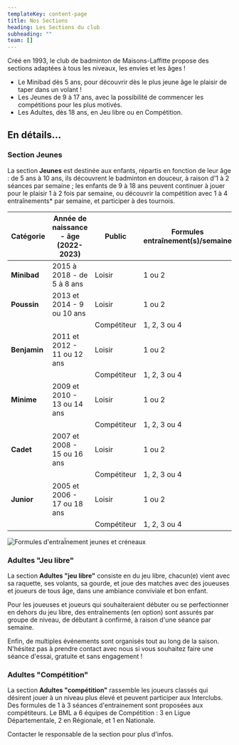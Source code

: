 ```yaml
---
templateKey: content-page
title: Nos Sections
heading: Les Sections du club
subheading: ""
team: []
---
```

Créé en 1993, le club de badminton de Maisons-Laffitte propose des sections adaptées à tous les niveaux, les envies et les âges !

* Le Minibad dès 5 ans, pour découvrir dès le plus jeune âge le plaisir de taper dans un volant !
* Les Jeunes de 9 à 17 ans, avec la possibilité de commencer les compétitions pour les plus motivés.
* Les Adultes, dès 18 ans, en Jeu libre ou en Compétition.

## En détails...

### Section Jeunes

La section **Jeunes** est destinée aux enfants, répartis en fonction de leur âge : de 5 ans à 10 ans, ils découvrent le badminton en douceur, à raison d'1 à 2 séances par semaine ; les enfants de 9 à 18 ans peuvent continuer à jouer pour le plaisir 1 à 2 fois par semaine, ou découvrir la compétition avec 1 à 4 entraînements* par semaine, et participer à des tournois.

| Catégorie    | Année de naissance - âge (2022-2023) | Public      | Formules entraînement(s)/semaine |
| ------------ | ------------------------------------ | ----------- | -------------------------------- |
| **Minibad**  | 2015 à 2018 - de 5 à 8 ans           | Loisir      | 1 ou 2                           |
| **Poussin**  | 2013 et 2014 - 9 ou 10 ans           | Loisir      | 1 ou 2                           |
|              |                                      | Compétiteur | 1, 2, 3 ou 4                     |
| **Benjamin** | 2011 et 2012  - 11 ou 12 ans         | Loisir      | 1 ou 2                           |
|              |                                      | Compétiteur | 1, 2, 3 ou 4                     |
| **Minime**   | 2009 et 2010 - 13 ou 14 ans          | Loisir      | 1 ou 2                           |
|              |                                      | Compétiteur | 1, 2, 3 ou 4                     |
| **Cadet**    | 2007 et 2008 - 15 ou 16 ans          | Loisir      | 1 ou 2                           |
|              |                                      | Compétiteur | 1, 2, 3 ou 4                     |
| **Junior**   | 2005 et 2006 - 17 ou 18 ans          | Loisir      | 1 ou 2                           |
|              |                                      | Compétiteur | 1, 2, 3 ou 4                     |

![Formules d'entraÏnement jeunes et créneaux](/assets/section-jeunes-formules.png "Formules d'entraÏnement jeunes et créneaux")

### Adultes "Jeu libre"

La section **Adultes "jeu libre"** consiste en du jeu libre, chacun(e) vient avec sa raquette, ses volants, sa gourde, et joue des matches avec des joueuses et joueurs de tous âge, dans une ambiance conviviale et bon enfant.

Pour les joueuses et joueurs qui souhaiteraient débuter ou se perfectionner en dehors du jeu libre, des entraînements (en option) sont assurés par groupe de niveau, de débutant à confirmé, à raison d'une séance par semaine.

Enfin, de multiples événements sont organisés tout au long de la saison. N'hésitez pas à prendre contact avec nous si vous souhaitez faire une séance d'essai, gratuite et sans engagement !

### Adultes "Compétition"

La section **Adultes "compétition"** rassemble les joueurs classés qui désirent jouer à un niveau plus élevé et peuvent participer aux Interclubs. Des formules de 1 à 3 séances d'entrainement sont proposées aux compétiteurs. Le BML a 6 équipes de Compétition : 3 en Ligue Départementale, 2 en Régionale, et 1 en Nationale.

Contacter le responsable de la section pour plus d'infos.